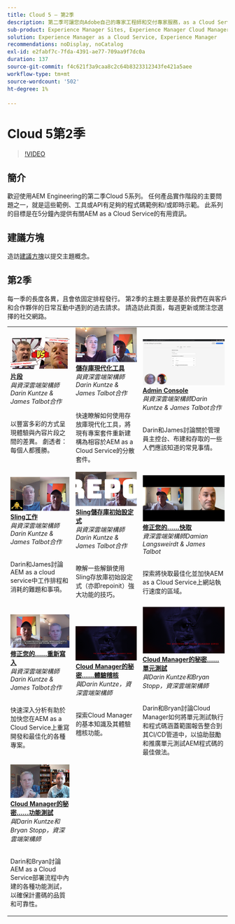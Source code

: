 ```yaml
---
title: Cloud 5 — 第2季
description: 第二季可讓您向Adobe自己的專家工程師和交付專家服務，as a Cloud Service瞭解Adobe Experience Manager (AEM)。
sub-product: Experience Manager Sites, Experience Manager Cloud Manager, Experience Manager Assets
solution: Experience Manager as a Cloud Service, Experience Manager
recommendations: noDisplay, noCatalog
exl-id: e2fabf7c-7fda-4391-ae77-709aa9f7dc0a
duration: 137
source-git-commit: f4c621f3a9caa8c2c64b8323312343fe421a5aee
workflow-type: tm+mt
source-wordcount: '502'
ht-degree: 1%

---
```


# Cloud 5第2季

>[!VIDEO](https://video.tv.adobe.com/v/346567?quality=12&learn=on)

## 簡介

歡迎使用AEM Engineering的第二季Cloud 5系列。 任何產品實作階段的主要問題之一，就是這些範例、工具或API有足夠的程式碼範例和/或即時示範。 此系列的目標是在5分鐘內提供有關AEM as a Cloud Service的有用資訊。

## 建議方塊

造訪[建議方塊](https://forms.office.com/r/74P5Xz4UH0)以提交主題概念。

## 第2季

每一季的長度各異，且會依固定排程發行。 第2季的主題主要是基於我們在與客戶和合作夥伴的日常互動中遇到的過去請求。 請造訪此頁面，每週更新或關注您選擇的社交網路。

<table>
    <tr>
        <td>
            <a href="season-2/cloud5-experience-v-content-fragments.md">
                <img alt="片段" src="./imgs/s2/000-thumb.png"/>
            </a>
            <div>
                <a href="season-2/cloud5-experience-v-content-fragments.md"><strong>片段</strong></a>        
                <br/><em>與資深雲端架構師Darin Kuntze &amp; James Talbot合作</em>
            </div>
            <p>
                <br/>
                以豐富多彩的方式呈現體驗與內容片段之間的差異。 劇透者：每個人都獲勝。
            </p>
        </td>   
         <td>
            <a href="season-2/cloud5-repo-modernizer.md">
                 <img alt="存放庫現代化工具" src="./imgs/s2/001-thumb.png"/>
            </a>
            <div>
                <a href="season-2/cloud5-repo-modernizer.md"><strong>儲存庫現代化工具</strong></a> 
               <br/><em>與資深雲端架構師Darin Kuntze &amp; James Talbot合作</em>
            </div>
            <p>
                <br/>
                快速瞭解如何使用存放庫現代化工具，將現有專案套件重新建構為相容於AEM as a Cloud Service的分散套件。
            </p>
         </td>
         <td>
            <a href="season-2/cloud5-admin-console.md">
                 <img alt="Admin Console" src="./imgs/s2/002-thumb.png"/>
            </a>
            <div>
                  <a href="season-2/cloud5-admin-console.md"><strong>Admin Console</strong></a>
               <br/><em>與資深雲端架構師Darin Kuntze &amp; James Talbot合作</em>
            </div>
            <p>
            <br/>
               Darin和James討論關於管理員主控台、布建和存取的一些人們應該知道的常見事情。
            </p>
         </td> 
  </tr>
  <tr>
         <td>
            <a href="season-2/cloud5-sling-job-scheduler.md">
                 <img alt="Sling 工作" src="./imgs/s2/003-thumb.png"/>
            </a>
            <div>
                  <a href="season-2/cloud5-sling-job-scheduler.md"><strong>Sling工作</strong></a>
               <br/><em>與資深雲端架構師Darin Kuntze &amp; James Talbot合作</em>
            </div>
            <p>
            <br/>
               Darin和James討論AEM as a cloud service中工作排程和消耗的難題和事項。
            </p>
         </td> 
         <td>
            <a href="season-2/cloud5-repoinit.md">
                 <img alt="Repo初始設定式(repoinit)" src="./imgs/s2/004-thumb.png"/>
            </a>
            <div>
                  <a href="season-2/cloud5-repoinit.md"><strong>Sling儲存庫初始設定式</strong></a>
               <br/><em>與資深雲端架構師Darin Kuntze &amp; James Talbot合作</em>
            </div>
            <p>
            <br/>
              瞭解一些解鎖使用Sling存放庫初始設定式（亦即repoinit）強大功能的技巧。
            </p>
         </td>   
     <td>
            <a href="season-2/cloud5-fix-your-cache.md">
               <img alt="修正您的快取" src="./imgs/s2/005-thumb.png"/>
            </a>
      <div>
         <a href="season-2/cloud5-fix-your-cache.md"><strong>修正您的……快取</strong></a>
         <br/><em>資深雲端架構師Damian Langsweirdt &amp; James Talbot</em>
      </div>
      <p>
         <br/>
             探索將快取最佳化並加快AEM as a Cloud Service上網站執行速度的區域。
      </p>
   </td> 
  </tr>
<tr>
   <td>
           <a href="season-2/cloud5-fix-your-rewrites.md">
               <img alt="修正您的……重寫" src="./imgs/s2/006-thumb.png"/>
            </a>
      <div>
            <a href="season-2/cloud5-fix-your-rewrites.md"><strong>修正您的……重新寫入</strong></a>
         <br/><em>與資深雲端架構師Darin Kuntze &amp; James Talbot合作</em>
      </div>
      <p>
        <br/>
         快速深入分析有助於加快您在AEM as a Cloud Service上重寫開發和最佳化的各種專案。
      </p>
     </td>   
     <td>
            <a href="season-2/cloud5-mocm-experience-audit.md">
               <img alt="Cloud Manager的奧秘……體驗稽核" src="./imgs/s2/007-thumb.png"/>
               </a>
      <div>
            <a href="season-2/cloud5-mocm-experience-audit.md"><strong>Cloud Manager的秘密……體驗稽核</strong></a>
         <br/><em>與Darin Kuntze，資深雲端架構師</em>
      </div>
      <p>
        <br/>
        探索Cloud Manager的基本知識及其體驗稽核功能。
      </p>
   </td>
     <td>
            <a href="season-2/cloud5-mocm-unit-tests.md">
               <img alt="Cloud Manager的奧秘……單元測試" src="./imgs/s2/008-thumb.png"/>
            </a>
      <div>
            <a href="season-2/cloud5-mocm-unit-tests.md"><strong>Cloud Manager的秘密……單元測試</strong></a>
         <br/><em>與Darin Kuntze和Bryan Stopp，資深雲端架構師</em>
      </div>
      <p>
        <br/>
        Darin和Bryan討論Cloud Manager如何將單元測試執行和程式碼涵蓋範圍報告整合到其CI/CD管道中，以協助鼓勵和推廣單元測試AEM程式碼的最佳做法。
      </p>
   </td> 
  </tr>
    <tr>
        <td>
               <a href="season-2/cloud5-mocm-functional-tests.md">
                   <img alt="Cloud Manager的奧秘……功能測試" src="./imgs/s2/009-thumb.png"/>
               </a>
            <div>
                <a href="season-2/cloud5-mocm-functional-tests.md"><strong>Cloud Manager的秘密……功能測試</strong><br/></a>        
                <em>與Darin Kuntze和Bryan Stopp，資深雲端架構師</em>
            </div>
            <p><br/>
                Darin和Bryan討論AEM as a Cloud Service部署流程中內建的各種功能測試，以確保計畫碼的品質和可靠性。
            </p>
        </td>
        <td></td>
        <td></td>
    </tr>
</table>
